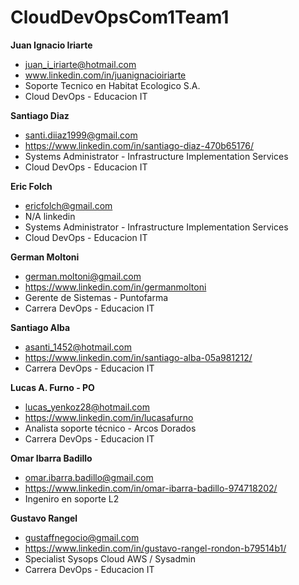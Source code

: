 # CloudDevOpsCom1Team1

**Juan Ignacio Iriarte**
* juan_i_iriarte@hotmail.com
* www.linkedin.com/in/juanignacioiriarte
* Soporte Tecnico en Habitat Ecologico S.A.
* Cloud DevOps - Educacion IT

**Santiago Diaz**
* santi.diiaz1999@gmail.com
* https://www.linkedin.com/in/santiago-diaz-470b65176/
* Systems Administrator - Infrastructure Implementation Services
* Cloud DevOps - Educacion IT

**Eric Folch**
* ericfolch@gmail.com
* N/A linkedin
* Systems Administrator - Infrastructure Implementation Services
* Cloud DevOps - Educacion IT

**German Moltoni**
* german.moltoni@gmail.com
* https://www.linkedin.com/in/germanmoltoni
* Gerente de Sistemas - Puntofarma
* Carrera DevOps - Educacion IT

**Santiago Alba**
* asanti_1452@hotmail.com
* https://www.linkedin.com/in/santiago-alba-05a981212/
* Carrera DevOps - Educacion IT

**Lucas A. Furno - PO**
* lucas_yenkoz28@hotmail.com
* https://www.linkedin.com/in/lucasafurno
* Analista soporte técnico - Arcos Dorados
* Carrera DevOps - Educacion IT

**Omar Ibarra Badillo**
* omar.ibarra.badillo@gmail.com 
* https://www.linkedin.com/in/omar-ibarra-badillo-974718202/
* Ingeniro en soporte L2

**Gustavo Rangel**
* gustaffnegocio@gmail.com
* https://www.linkedin.com/in/gustavo-rangel-rondon-b79514b1/
* Specialist Sysops Cloud AWS / Sysadmin
* Carrera DevOps - Educacion IT
